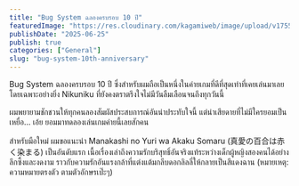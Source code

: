 ```yaml
---
title: "Bug System ฉลองครบรอบ 10 ปี"
featuredImage: "https://res.cloudinary.com/kagamiweb/image/upload/v1755266192/blog.coregamehd.com/bug-system-10th-anniversary.jpg"
publishDate: "2025-06-25"
publish: true
categories: ["General"]
slug: "bug-system-10th-anniversary"
---
```


Bug System ฉลองครบรอบ 10 ปี ซึ่งสำหรับผมถือเป็นหนึ่งในค่ายเกมที่ดีที่สุดเท่าที่เคยเล่นมาเลย โดยเฉพาะอย่างยิ่ง Nikuniku ที่ยังคงตราตรึงใจไม่มีวันลืมเลือนจนถึงทุกวันนี้ 

ผมพยายามชักชวนให้ทุกคนลองสัมผัสประสบการณ์อันน่าประทับใจนี้ แต่น่าเสียดายที่ไม่มีใครยอมเป็นเหยื่อ... เอ้ย ยอมมาทดลองเล่นเกมค่ายนี้เลยสักคน

สำหรับมือใหม่ ผมขอแนะนำ Manakashi no Yuri wa Akaku Somaru (真愛の百合は赤く染まる) เป็นอันดับแรก เนื้อเรื่องเล่าถึงความรักบริสุทธิ์อันจริงแท้ระหว่างเด็กผู้หญิงสองคนได้อย่างลึกซึ้งและงดงาม ราวกับความรักอันแรงกล้าที่แต่งแต้มกลีบดอกลิลลี่ให้กลายเป็นสีแดงฉาน (หมายเหตุ: ความหมายตรงตัว ตามตัวอักษรเป๊ะๆ)